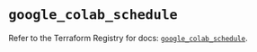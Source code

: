 # `google_colab_schedule`

Refer to the Terraform Registry for docs: [`google_colab_schedule`](https://registry.terraform.io/providers/hashicorp/google-beta/6.30.0/docs/resources/google_colab_schedule).
